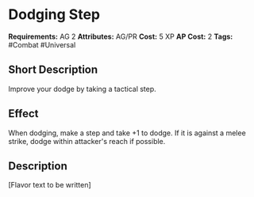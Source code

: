 # Dodging Step

**Requirements:** AG 2
**Attributes:** AG/PR
**Cost:** 5 XP
**AP Cost:** 2
**Tags:** #Combat #Universal

## Short Description
Improve your dodge by taking a tactical step.

## Effect
When dodging, make a step and take +1 to dodge. If it is against a melee strike, dodge within attacker's reach if possible.

## Description
[Flavor text to be written]